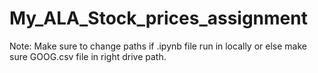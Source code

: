 # My_ALA_Stock_prices_assignment

Note: Make sure to change paths if .ipynb file run in locally or else make sure GOOG.csv file in right drive path.
